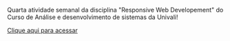 Quarta atividade semanal da disciplina "Responsive Web Developement" do Curso de Análise e desenvolvimento de sistemas da Univali!

[Clique aqui para acessar](https://as-gaspar.github.io/js-univali/)
